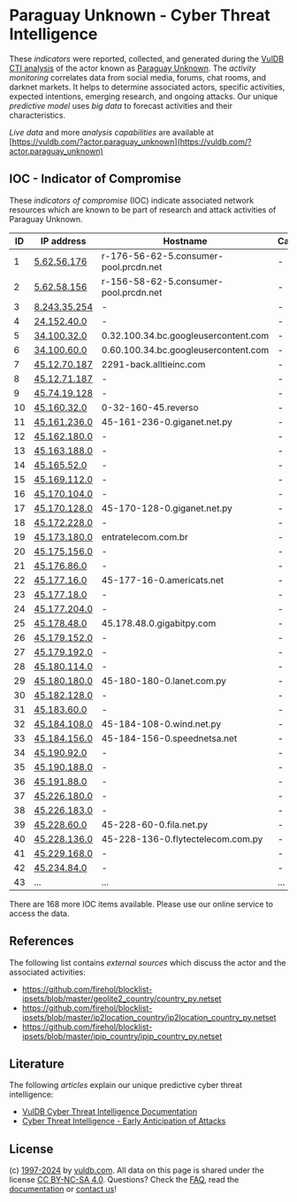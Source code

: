 # Paraguay Unknown - Cyber Threat Intelligence

These _indicators_ were reported, collected, and generated during the [VulDB CTI analysis](https://vuldb.com/?kb.cti) of the actor known as [Paraguay Unknown](https://vuldb.com/?actor.paraguay_unknown). The _activity monitoring_ correlates data from social media, forums, chat rooms, and darknet markets. It helps to determine associated actors, specific activities, expected intentions, emerging research, and ongoing attacks. Our unique _predictive model_ uses _big data_ to forecast activities and their characteristics.

_Live data_ and more _analysis capabilities_ are available at [https://vuldb.com/?actor.paraguay_unknown](https://vuldb.com/?actor.paraguay_unknown)

## IOC - Indicator of Compromise

These _indicators of compromise_ (IOC) indicate associated network resources which are known to be part of research and attack activities of Paraguay Unknown.

ID | IP address | Hostname | Campaign | Confidence
-- | ---------- | -------- | -------- | ----------
1 | [5.62.56.176](https://vuldb.com/?ip.5.62.56.176) | r-176-56-62-5.consumer-pool.prcdn.net | - | High
2 | [5.62.58.156](https://vuldb.com/?ip.5.62.58.156) | r-156-58-62-5.consumer-pool.prcdn.net | - | High
3 | [8.243.35.254](https://vuldb.com/?ip.8.243.35.254) | - | - | High
4 | [24.152.40.0](https://vuldb.com/?ip.24.152.40.0) | - | - | High
5 | [34.100.32.0](https://vuldb.com/?ip.34.100.32.0) | 0.32.100.34.bc.googleusercontent.com | - | Medium
6 | [34.100.60.0](https://vuldb.com/?ip.34.100.60.0) | 0.60.100.34.bc.googleusercontent.com | - | Medium
7 | [45.12.70.187](https://vuldb.com/?ip.45.12.70.187) | 2291-back.alltieinc.com | - | High
8 | [45.12.71.187](https://vuldb.com/?ip.45.12.71.187) | - | - | High
9 | [45.74.19.128](https://vuldb.com/?ip.45.74.19.128) | - | - | High
10 | [45.160.32.0](https://vuldb.com/?ip.45.160.32.0) | 0-32-160-45.reverso | - | High
11 | [45.161.236.0](https://vuldb.com/?ip.45.161.236.0) | 45-161-236-0.giganet.net.py | - | High
12 | [45.162.180.0](https://vuldb.com/?ip.45.162.180.0) | - | - | High
13 | [45.163.188.0](https://vuldb.com/?ip.45.163.188.0) | - | - | High
14 | [45.165.52.0](https://vuldb.com/?ip.45.165.52.0) | - | - | High
15 | [45.169.112.0](https://vuldb.com/?ip.45.169.112.0) | - | - | High
16 | [45.170.104.0](https://vuldb.com/?ip.45.170.104.0) | - | - | High
17 | [45.170.128.0](https://vuldb.com/?ip.45.170.128.0) | 45-170-128-0.giganet.net.py | - | High
18 | [45.172.228.0](https://vuldb.com/?ip.45.172.228.0) | - | - | High
19 | [45.173.180.0](https://vuldb.com/?ip.45.173.180.0) | entratelecom.com.br | - | High
20 | [45.175.156.0](https://vuldb.com/?ip.45.175.156.0) | - | - | High
21 | [45.176.86.0](https://vuldb.com/?ip.45.176.86.0) | - | - | High
22 | [45.177.16.0](https://vuldb.com/?ip.45.177.16.0) | 45-177-16-0.americats.net | - | High
23 | [45.177.18.0](https://vuldb.com/?ip.45.177.18.0) | - | - | High
24 | [45.177.204.0](https://vuldb.com/?ip.45.177.204.0) | - | - | High
25 | [45.178.48.0](https://vuldb.com/?ip.45.178.48.0) | 45.178.48.0.gigabitpy.com | - | High
26 | [45.179.152.0](https://vuldb.com/?ip.45.179.152.0) | - | - | High
27 | [45.179.192.0](https://vuldb.com/?ip.45.179.192.0) | - | - | High
28 | [45.180.114.0](https://vuldb.com/?ip.45.180.114.0) | - | - | High
29 | [45.180.180.0](https://vuldb.com/?ip.45.180.180.0) | 45-180-180-0.lanet.com.py | - | High
30 | [45.182.128.0](https://vuldb.com/?ip.45.182.128.0) | - | - | High
31 | [45.183.60.0](https://vuldb.com/?ip.45.183.60.0) | - | - | High
32 | [45.184.108.0](https://vuldb.com/?ip.45.184.108.0) | 45-184-108-0.wind.net.py | - | High
33 | [45.184.156.0](https://vuldb.com/?ip.45.184.156.0) | 45-184-156-0.speednetsa.net | - | High
34 | [45.190.92.0](https://vuldb.com/?ip.45.190.92.0) | - | - | High
35 | [45.190.188.0](https://vuldb.com/?ip.45.190.188.0) | - | - | High
36 | [45.191.88.0](https://vuldb.com/?ip.45.191.88.0) | - | - | High
37 | [45.226.180.0](https://vuldb.com/?ip.45.226.180.0) | - | - | High
38 | [45.226.183.0](https://vuldb.com/?ip.45.226.183.0) | - | - | High
39 | [45.228.60.0](https://vuldb.com/?ip.45.228.60.0) | 45-228-60-0.fila.net.py | - | High
40 | [45.228.136.0](https://vuldb.com/?ip.45.228.136.0) | 45-228-136-0.flytectelecom.com.py | - | High
41 | [45.229.168.0](https://vuldb.com/?ip.45.229.168.0) | - | - | High
42 | [45.234.84.0](https://vuldb.com/?ip.45.234.84.0) | - | - | High
43 | ... | ... | ... | ...

There are 168 more IOC items available. Please use our online service to access the data.

## References

The following list contains _external sources_ which discuss the actor and the associated activities:

* https://github.com/firehol/blocklist-ipsets/blob/master/geolite2_country/country_py.netset
* https://github.com/firehol/blocklist-ipsets/blob/master/ip2location_country/ip2location_country_py.netset
* https://github.com/firehol/blocklist-ipsets/blob/master/ipip_country/ipip_country_py.netset

## Literature

The following _articles_ explain our unique predictive cyber threat intelligence:

* [VulDB Cyber Threat Intelligence Documentation](https://vuldb.com/?kb.cti)
* [Cyber Threat Intelligence - Early Anticipation of Attacks](https://www.scip.ch/en/?labs.20201022)

## License

(c) [1997-2024](https://vuldb.com/?kb.changelog) by [vuldb.com](https://vuldb.com/?kb.about). All data on this page is shared under the license [CC BY-NC-SA 4.0](https://creativecommons.org/licenses/by-nc-sa/4.0/). Questions? Check the [FAQ](https://vuldb.com/?kb.faq), read the [documentation](https://vuldb.com/?kb) or [contact us](https://vuldb.com/?contact)!
